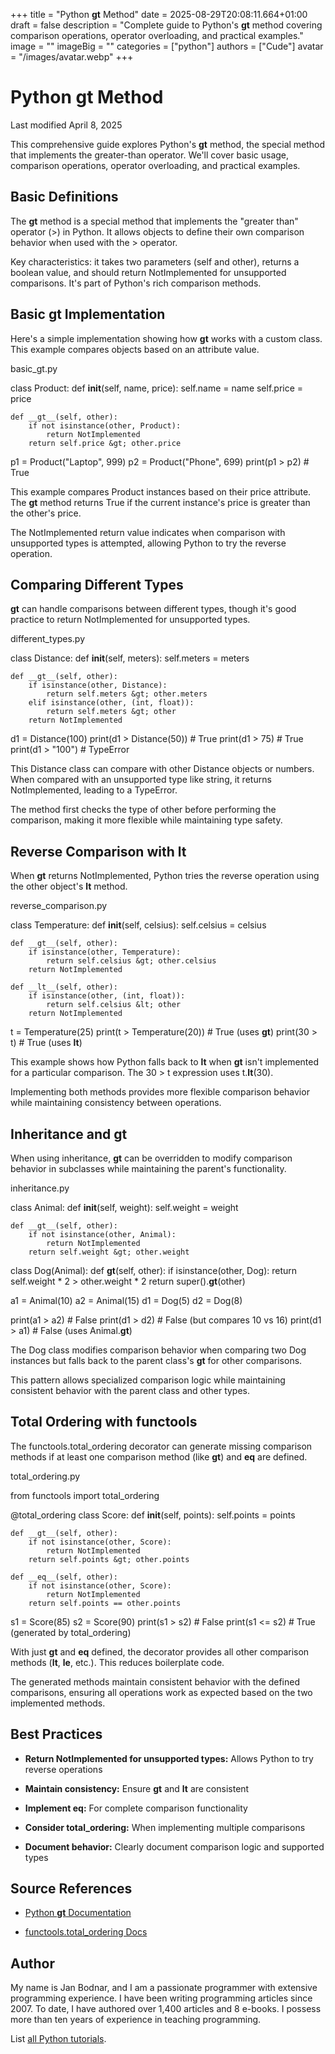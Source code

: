 +++
title = "Python __gt__ Method"
date = 2025-08-29T20:08:11.664+01:00
draft = false
description = "Complete guide to Python's __gt__ method covering comparison operations, operator overloading, and practical examples."
image = ""
imageBig = ""
categories = ["python"]
authors = ["Cude"]
avatar = "/images/avatar.webp"
+++

# Python __gt__ Method

Last modified April 8, 2025

This comprehensive guide explores Python's __gt__ method, the
special method that implements the greater-than operator. We'll cover basic
usage, comparison operations, operator overloading, and practical examples.

## Basic Definitions

The __gt__ method is a special method that implements the "greater
than" operator (&gt;) in Python. It allows objects to define their
own comparison behavior when used with the &gt; operator.

Key characteristics: it takes two parameters (self and other),
returns a boolean value, and should return NotImplemented for
unsupported comparisons. It's part of Python's rich comparison methods.

## Basic __gt__ Implementation

Here's a simple implementation showing how __gt__ works with a
custom class. This example compares objects based on an attribute value.

basic_gt.py
  

class Product:
    def __init__(self, name, price):
        self.name = name
        self.price = price
    
    def __gt__(self, other):
        if not isinstance(other, Product):
            return NotImplemented
        return self.price &gt; other.price

p1 = Product("Laptop", 999)
p2 = Product("Phone", 699)
print(p1 &gt; p2)  # True

This example compares Product instances based on their price attribute. The
__gt__ method returns True if the current instance's
price is greater than the other's price.

The NotImplemented return value indicates when comparison with
unsupported types is attempted, allowing Python to try the reverse operation.

## Comparing Different Types

__gt__ can handle comparisons between different types, though it's
good practice to return NotImplemented for unsupported types.

different_types.py
  

class Distance:
    def __init__(self, meters):
        self.meters = meters
    
    def __gt__(self, other):
        if isinstance(other, Distance):
            return self.meters &gt; other.meters
        elif isinstance(other, (int, float)):
            return self.meters &gt; other
        return NotImplemented

d1 = Distance(100)
print(d1 &gt; Distance(50))  # True
print(d1 &gt; 75)            # True
print(d1 &gt; "100")         # TypeError

This Distance class can compare with other Distance objects or numbers. When
compared with an unsupported type like string, it returns NotImplemented,
leading to a TypeError.

The method first checks the type of other before performing the
comparison, making it more flexible while maintaining type safety.

## Reverse Comparison with __lt__

When __gt__ returns NotImplemented, Python tries the
reverse operation using the other object's __lt__ method.

reverse_comparison.py
  

class Temperature:
    def __init__(self, celsius):
        self.celsius = celsius
    
    def __gt__(self, other):
        if isinstance(other, Temperature):
            return self.celsius &gt; other.celsius
        return NotImplemented
    
    def __lt__(self, other):
        if isinstance(other, (int, float)):
            return self.celsius &lt; other
        return NotImplemented

t = Temperature(25)
print(t &gt; Temperature(20))  # True (uses __gt__)
print(30 &gt; t)               # True (uses __lt__)

This example shows how Python falls back to __lt__ when
__gt__ isn't implemented for a particular comparison. The
30 &gt; t expression uses t.__lt__(30).

Implementing both methods provides more flexible comparison behavior while
maintaining consistency between operations.

## Inheritance and __gt__

When using inheritance, __gt__ can be overridden to modify
comparison behavior in subclasses while maintaining the parent's functionality.

inheritance.py
  

class Animal:
    def __init__(self, weight):
        self.weight = weight
    
    def __gt__(self, other):
        if not isinstance(other, Animal):
            return NotImplemented
        return self.weight &gt; other.weight

class Dog(Animal):
    def __gt__(self, other):
        if isinstance(other, Dog):
            return self.weight * 2 &gt; other.weight * 2
        return super().__gt__(other)

a1 = Animal(10)
a2 = Animal(15)
d1 = Dog(5)
d2 = Dog(8)

print(a1 &gt; a2)  # False
print(d1 &gt; d2)  # False (but compares 10 vs 16)
print(d1 &gt; a1)  # False (uses Animal.__gt__)

The Dog class modifies comparison behavior when comparing two Dog instances but
falls back to the parent class's __gt__ for other comparisons.

This pattern allows specialized comparison logic while maintaining consistent
behavior with the parent class and other types.

## Total Ordering with functools

The functools.total_ordering decorator can generate missing
comparison methods if at least one comparison method (like __gt__)
and __eq__ are defined.

total_ordering.py
  

from functools import total_ordering

@total_ordering
class Score:
    def __init__(self, points):
        self.points = points
    
    def __gt__(self, other):
        if not isinstance(other, Score):
            return NotImplemented
        return self.points &gt; other.points
    
    def __eq__(self, other):
        if not isinstance(other, Score):
            return NotImplemented
        return self.points == other.points

s1 = Score(85)
s2 = Score(90)
print(s1 &gt; s2)   # False
print(s1 &lt;= s2)  # True (generated by total_ordering)

With just __gt__ and __eq__ defined, the decorator
provides all other comparison methods (__lt__, __le__,
etc.). This reduces boilerplate code.

The generated methods maintain consistent behavior with the defined comparisons,
ensuring all operations work as expected based on the two implemented methods.

## Best Practices

- **Return NotImplemented for unsupported types:** Allows Python to try reverse operations

- **Maintain consistency:** Ensure __gt__ and __lt__ are consistent

- **Implement __eq__:** For complete comparison functionality

- **Consider total_ordering:** When implementing multiple comparisons

- **Document behavior:** Clearly document comparison logic and supported types

## Source References

- [Python __gt__ Documentation](https://docs.python.org/3/reference/datamodel.html#object.__gt__)

- [functools.total_ordering Docs](https://docs.python.org/3/library/functools.html#functools.total_ordering)

## Author

My name is Jan Bodnar, and I am a passionate programmer with extensive
programming experience. I have been writing programming articles since 2007.
To date, I have authored over 1,400 articles and 8 e-books. I possess more
than ten years of experience in teaching programming.

List [all Python tutorials](/python/).